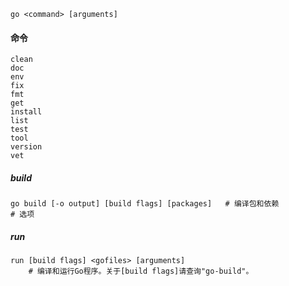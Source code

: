 ```
go <command> [arguments]
```

#### 命令

```
clean
doc
env
fix
fmt
get
install
list
test
tool
version
vet
```

##### build

```
go build [-o output] [build flags] [packages]	# 编译包和依赖
# 选项
```

##### run

```
run [build flags] <gofiles> [arguments]
	# 编译和运行Go程序。关于[build flags]请查询"go-build"。
```

